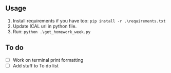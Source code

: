 ## Usage

1. Install requirements if you have too: `pip install -r .\requirements.txt`
3. Update ICAL url in python file.
4. Run: `python .\get_homework_week.py`

## To do
- [ ] Work on terminal print formatting
- [ ] Add stuff to To do list

